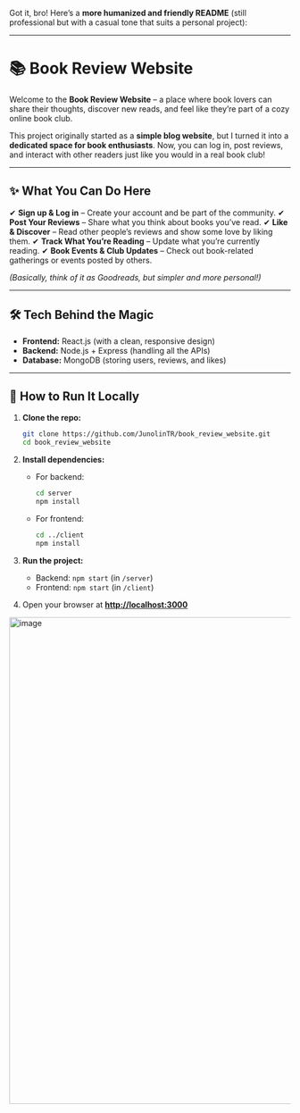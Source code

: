 Got it, bro! Here’s a **more humanized and friendly README** (still professional but with a casual tone that suits a personal project):

---

# 📚 Book Review Website

Welcome to the **Book Review Website** – a place where book lovers can share their thoughts, discover new reads, and feel like they’re part of a cozy online book club.

This project originally started as a **simple blog website**, but I turned it into a **dedicated space for book enthusiasts**. Now, you can log in, post reviews, and interact with other readers just like you would in a real book club!

---

## ✨ What You Can Do Here

✔ **Sign up & Log in** – Create your account and be part of the community.
✔ **Post Your Reviews** – Share what you think about books you’ve read.
✔ **Like & Discover** – Read other people’s reviews and show some love by liking them.
✔ **Track What You’re Reading** – Update what you’re currently reading.
✔ **Book Events & Club Updates** – Check out book-related gatherings or events posted by others.

*(Basically, think of it as Goodreads, but simpler and more personal!)*

---

## 🛠️ Tech Behind the Magic

* **Frontend:** React.js (with a clean, responsive design)
* **Backend:** Node.js + Express (handling all the APIs)
* **Database:** MongoDB (storing users, reviews, and likes)

---

## 🚀 How to Run It Locally

1. **Clone the repo:**

   ```bash
   git clone https://github.com/JunolinTR/book_review_website.git
   cd book_review_website
   ```

2. **Install dependencies:**

   * For backend:

     ```bash
     cd server
     npm install
     ```
   * For frontend:

     ```bash
     cd ../client
     npm install
     ```

3. **Run the project:**

   * Backend: `npm start` (in `/server`)
   * Frontend: `npm start` (in `/client`)

4. Open your browser at **[http://localhost:3000](http://localhost:3000)**
<img width="1919" height="872" alt="image" src="https://github.com/user-attachments/assets/f8704ca2-e8aa-41fc-9b90-3991cb0256df" />

